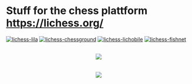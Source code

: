 # Stuff for the chess plattform https://lichess.org/

[![lichess-lila](https://img.shields.io/badge/ornicar%20-%20lila-EDEBE9.svg?style=popout&logoColor=EDEBE9&labelColor=3D454D&logo=lichess)](https://github.com/ornicar/lila) [![lichess-chessground](https://img.shields.io/badge/veloce%20-%20chessground-629924.svg?style=popout&logoColor=EDEBE9&labelColor=3D454D&logo=lichess)](https://github.com/ornicar/chessground) [![lichess-lichobile](https://img.shields.io/badge/ornicar%20-%20lichobile-F0D9B5.svg?style=popout&logoColor=EDEBE9&labelColor=3D454D&logo=lichess)](https://github.com/veloce/lichobile) [![lichess-fishnet](https://img.shields.io/badge/niklasf%20-%20fishnet-B58863.svg?style=popout&logoColor=EDEBE9&labelColor=3D454D&logo=lichess)](https://github.com/niklasf/fishnet)
<br><br>

<p align="center">
<a href="https://github.com/MyCodeIsntWorking/Lichess.org/tree/main/Stylus"><image src="https://raw.githubusercontent.com/MyCodeIsntWorking/Lichess.org/main/Stylus/stylus.png"></a><br><br><br>
<a href="https://github.com/MyCodeIsntWorking/Lichess.org/tree/main/Rainmeter"><image src="https://raw.githubusercontent.com/MyCodeIsntWorking/Lichess.org/main/Rainmeter/rainmeter.png"></a><br><br>
</p>
